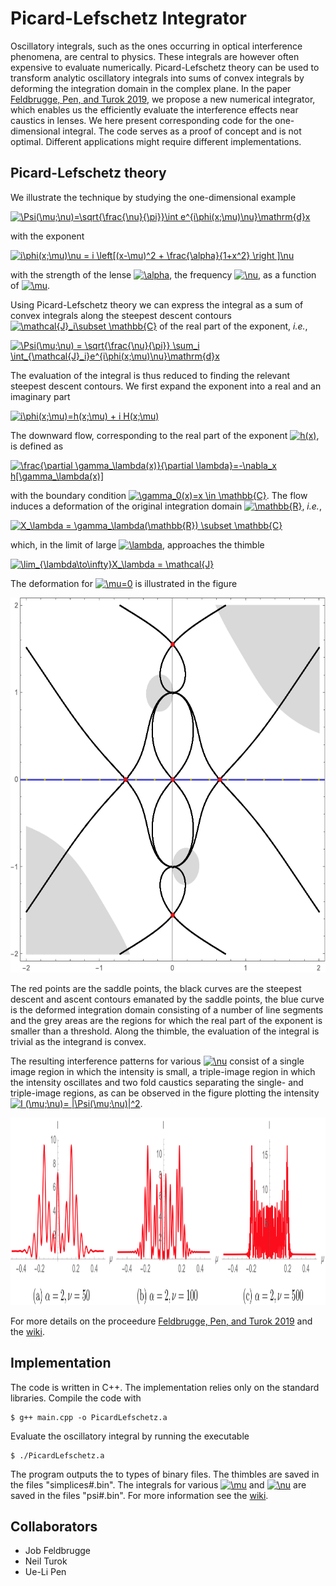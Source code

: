 # Picard-Lefschetz Integrator
Oscillatory integrals, such as the ones occurring in optical interference phenomena, are central to physics. These integrals are however often expensive to evaluate numerically. Picard-Lefschetz theory can be used to transform analytic oscillatory integrals into sums of convex integrals by deforming the integration domain in the complex plane. In the paper <a href="url">Feldbrugge, Pen, and Turok 2019</a>, we propose a new numerical integrator, which enables us the efficiently evaluate the interference effects near caustics in lenses. We here present corresponding code for the one-dimensional integral. The code serves as a proof of concept and is not optimal. Different applications might require different implementations.

## Picard-Lefschetz theory ##
We illustrate the technique by studying the one-dimensional example

<a href="https://www.codecogs.com/eqnedit.php?latex=\Psi(\mu;\nu)=\sqrt{\frac{\nu}{\pi}}\int&space;e^{i\phi(x;\mu)\nu}\mathrm{d}x" target="_blank"><img src="https://latex.codecogs.com/gif.latex?\Psi(\mu;\nu)=\sqrt{\frac{\nu}{\pi}}\int&space;e^{i\phi(x;\mu)\nu}\mathrm{d}x" title="\Psi(\mu;\nu)=\sqrt{\frac{\nu}{\pi}}\int e^{i\phi(x;\mu)\nu}\mathrm{d}x" /></a>

with the exponent

<a href="https://www.codecogs.com/eqnedit.php?latex=i\phi(x;\mu)\nu&space;=&space;i&space;\left[(x-\mu)^2&space;&plus;&space;\frac{\alpha}{1&plus;x^2}&space;\right&space;]\nu" target="_blank"><img src="https://latex.codecogs.com/gif.latex?i\phi(x;\mu)\nu&space;=&space;i&space;\left[(x-\mu)^2&space;&plus;&space;\frac{\alpha}{1&plus;x^2}&space;\right&space;]\nu" title="i\phi(x;\mu)\nu = i \left[(x-\mu)^2 + \frac{\alpha}{1+x^2} \right ]\nu" /></a>

with the strength of the lense <a href="https://www.codecogs.com/eqnedit.php?latex=\alpha" target="_blank"><img src="https://latex.codecogs.com/gif.latex?\alpha" title="\alpha" /></a>, the frequency <a href="https://www.codecogs.com/eqnedit.php?latex=\nu" target="_blank"><img src="https://latex.codecogs.com/gif.latex?\nu" title="\nu" /></a>, as a function of <a href="https://www.codecogs.com/eqnedit.php?latex=\mu" target="_blank"><img src="https://latex.codecogs.com/gif.latex?\mu" title="\mu" /></a>. 

Using Picard-Lefschetz theory we can express the integral as a sum of convex integrals along the steepest descent contours <a href="https://www.codecogs.com/eqnedit.php?latex=\mathcal{J}_i\subset&space;\mathbb{C}" target="_blank"><img src="https://latex.codecogs.com/gif.latex?\mathcal{J}_i\subset&space;\mathbb{C}" title="\mathcal{J}_i\subset \mathbb{C}" /></a> of the real part of the exponent, <i>i.e.</i>,

<a href="https://www.codecogs.com/eqnedit.php?latex=\Psi(\mu;\nu)&space;=&space;\sqrt{\frac{\nu}{\pi}}&space;\sum_i&space;\int_{\mathcal{J}_i}e^{i\phi(x;\mu)\nu}\mathrm{d}x" target="_blank"><img src="https://latex.codecogs.com/gif.latex?\Psi(\mu;\nu)&space;=&space;\sqrt{\frac{\nu}{\pi}}&space;\sum_i&space;\int_{\mathcal{J}_i}e^{i\phi(x;\mu)\nu}\mathrm{d}x" title="\Psi(\mu;\nu) = \sqrt{\frac{\nu}{\pi}} \sum_i \int_{\mathcal{J}_i}e^{i\phi(x;\mu)\nu}\mathrm{d}x" /></a>

The evaluation of the integral is thus reduced to finding the relevant steepest descent contours. We first expand the exponent into a real and an imaginary part

<a href="https://www.codecogs.com/eqnedit.php?latex=i\phi(x;\mu)=h(x;\mu)&space;&plus;&space;i&space;H(x;\mu)" target="_blank"><img src="https://latex.codecogs.com/gif.latex?i\phi(x;\mu)=h(x;\mu)&space;&plus;&space;i&space;H(x;\mu)" title="i\phi(x;\mu)=h(x;\mu) + i H(x;\mu)" /></a>

The downward flow, corresponding to the real part of the exponent <a href="https://www.codecogs.com/eqnedit.php?latex=h(x)" target="_blank"><img src="https://latex.codecogs.com/gif.latex?h(x)" title="h(x)" /></a>, is defined as 

<a href="https://www.codecogs.com/eqnedit.php?latex=\frac{\partial&space;\gamma_\lambda(x)}{\partial&space;\lambda}=-\nabla_x&space;h[\gamma_\lambda(x)]" target="_blank"><img src="https://latex.codecogs.com/gif.latex?\frac{\partial&space;\gamma_\lambda(x)}{\partial&space;\lambda}=-\nabla_x&space;h[\gamma_\lambda(x)]" title="\frac{\partial \gamma_\lambda(x)}{\partial \lambda}=-\nabla_x h[\gamma_\lambda(x)]" /></a>

with the boundary condition <a href="https://www.codecogs.com/eqnedit.php?latex=\gamma_0(x)=x&space;\in&space;\mathbb{C}" target="_blank"><img src="https://latex.codecogs.com/gif.latex?\gamma_0(x)=x&space;\in&space;\mathbb{C}" title="\gamma_0(x)=x \in \mathbb{C}" /></a>. The flow induces a deformation of the original integration domain <a href="https://www.codecogs.com/eqnedit.php?latex=\mathbb{R}" target="_blank"><img src="https://latex.codecogs.com/gif.latex?\mathbb{R}" title="\mathbb{R}" /></a>, <i>i.e.</i>,

<a href="https://www.codecogs.com/eqnedit.php?latex=X_\lambda&space;=&space;\gamma_\lambda(\mathbb{R})&space;\subset&space;\mathbb{C}" target="_blank"><img src="https://latex.codecogs.com/gif.latex?X_\lambda&space;=&space;\gamma_\lambda(\mathbb{R})&space;\subset&space;\mathbb{C}" title="X_\lambda = \gamma_\lambda(\mathbb{R}) \subset \mathbb{C}" /></a>

which, in the limit of large <a href="https://www.codecogs.com/eqnedit.php?latex=\lambda" target="_blank"><img src="https://latex.codecogs.com/gif.latex?\lambda" title="\lambda" /></a>, approaches the thimble 

<a href="https://www.codecogs.com/eqnedit.php?latex=\lim_{\lambda\to\infty}X_\lambda&space;=&space;\mathcal{J}" target="_blank"><img src="https://latex.codecogs.com/gif.latex?\lim_{\lambda\to\infty}X_\lambda&space;=&space;\mathcal{J}" title="\lim_{\lambda\to\infty}X_\lambda = \mathcal{J}" /></a>

The deformation for <a href="https://www.codecogs.com/eqnedit.php?latex=\mu=0" target="_blank"><img src="https://latex.codecogs.com/gif.latex?\mu=0" title="\mu=0" /></a> is illustrated in the figure

<img src="figures/Flow.gif" height="600" />

The red points are the saddle points, the black curves are the steepest descent and ascent contours emanated by the saddle points, the blue curve is the deformed integration domain consisting of a number of line segments and the grey areas are the regions for which the real part of the exponent is smaller than a threshold. Along the thimble, the evaluation of the integral is trivial as the integrand is convex. 

The resulting interference patterns for various <a href="https://www.codecogs.com/eqnedit.php?latex=\nu" target="_blank"><img src="https://latex.codecogs.com/gif.latex?\nu" title="\nu" /></a> consist of a single image region in which the intensity is small, a triple-image region in which the intensity oscillates and two fold caustics separating the single- and triple-image regions, as can be observed in the figure plotting the intensity <a href="https://www.codecogs.com/eqnedit.php?latex=I&space;(\mu;\nu)=&space;|\Psi(\mu;\nu)|^2" target="_blank"><img src="https://latex.codecogs.com/gif.latex?I&space;(\mu;\nu)=&space;|\Psi(\mu;\nu)|^2" title="I (\mu;\nu)= |\Psi(\mu;\nu)|^2" /></a>.

<img src="figures/Interference.png" height="300" />

For more details on the proceedure <a href="url">Feldbrugge, Pen, and Turok 2019</a> and the [wiki](https://github.com/jfeldbrugge/Picard_Lefschetz_Integrator/wiki).

## Implementation ##
The code is written in C++. The implementation relies only on the standard libraries. Compile the code with

```console
$ g++ main.cpp -o PicardLefschetz.a
```

Evaluate the oscillatory integral by running the executable 

```console
$ ./PicardLefschetz.a
```

The program outputs the to types of binary files. The thimbles are saved in the files "simplices#.bin". The integrals for various <a href="https://www.codecogs.com/eqnedit.php?latex=\mu" target="_blank"><img src="https://latex.codecogs.com/gif.latex?\mu" title="\mu" /></a> and <a href="https://www.codecogs.com/eqnedit.php?latex=\nu" target="_blank"><img src="https://latex.codecogs.com/gif.latex?\nu" title="\nu" /></a> are saved in the files "psi#.bin". For more information see the [wiki](https://github.com/jfeldbrugge/Picard_Lefschetz_Integrator/wiki).

## Collaborators ##

* Job Feldbrugge
* Neil Turok 
* Ue-Li Pen
